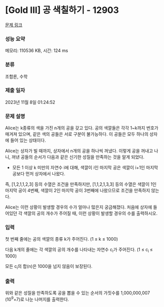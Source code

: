 # [Gold III] 공 색칠하기 - 12903 

[문제 링크](https://www.acmicpc.net/problem/12903) 

### 성능 요약

메모리: 110536 KB, 시간: 124 ms

### 분류

조합론, 수학

### 제출 일자

2023년 11월 8일 01:24:52

### 문제 설명

<p>Alice는 k종류의 색을 가진 n개의 공을 갖고 있다. 공의 색깔들은 각각 1~k까지 번호가 매겨져 있으며, 같은 색의 공들은 서로 구분이 불가능하다. 이 공들은 모두 하나의 상자에 들어 있는 상태이다.</p>

<p>Alice는 상자가 빌 때까지, 상자에서 n개의 공을 하나씩 꺼냈다. 이렇게 공을 꺼내고 나니, 꺼낸 공들의 순서가 다음과 같은 신기한 성질을 만족하는 것을 알게 되었다.</p>

<ul>
	<li>모든 1 이상 k 미만의 자연수 i에 대해, 색깔이 i인 마지막 공은 색깔이 i+1인 마지막 공보다 먼저 상자에서 나왔다.</li>
</ul>

<p>즉, [1,2,1,1,2,3] 등의 수열은 조건을 만족하지만, [1,1,2,1,3,3] 등의 수열은 색깔이 1인 마지막 공이 4번째, 색깔이 2인 마지막 공이 3번째에 나왔으므로 조건을 만족하지 않는다.</p>

<p>Alice는 이런 상황이 발생할 경우의 수가 얼마나 많은지 궁금해졌다. 처음에 상자에 들어있던 각 색깔의 공의 개수가 주어질 때, 이런 상황이 발생할 경우의 수를 출력하시오.</p>

### 입력 

 <p>첫 번째 줄에는 공의 색깔의 종류 k가 주어진다. (1 ≤ k ≤ 1000)</p>

<p>다음 k개의 줄에는 각 색깔의 공의 개수를 나타내는 자연수 c<sub>i</sub>가 주어진다. (1 ≤ c<sub>i </sub>≤ 1000)</p>

<p>모든 c<sub>i</sub>의 합(n)은 1000을 넘지 않음이 보장된다.</p>

### 출력 

 <p>위와 같은 성질을 만족하도록 공을 뽑을 수 있는 순서의 가짓수를 1,000,000,007 (10<sup>9</sup>+7)로 나눈 나머지를 출력한다. </p>

